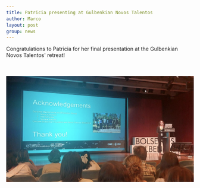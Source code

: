 ```yaml
---
title: Patricia presenting at Gulbenkian Novos Talentos
author: Marco
layout: post
group: news
---
```

Congratulations to Patricia for her final presentation at the Gulbenkian Novos Talentos' retreat!

<br>
<br>
<img src="/static/img/labpics/GulbenkianTalent.png" alt="Patricia presenting" width="750">